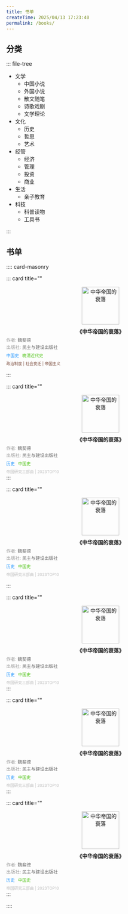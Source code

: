 ```yaml
---
title: 书单
createTime: 2025/04/13 17:23:40
permalink: /books/
---
```

## 分类

::: file-tree

- 文学
    - 中国小说
    - 外国小说
    - 散文随笔
    - 诗歌戏剧
    - 文学理论
- 文化
    - 历史
    - 哲思
    - 艺术
- 经管
    - 经济
    - 管理
    - 投资
    - 商业
- 生活
    - 亲子教育
- 科技
    - 科普读物
    - 工具书

:::

## 书单

:::: card-masonry

::: card title=""
<div style="text-align: center;">
  <a href="https://book.douban.com/subject/26954784/" 
     target="_blank" 
     rel="noopener noreferrer">
    <img src="https://assets.hnr1.xyz/images/s29398116.jpg" 
         alt="中华帝国的衰落" 
         style="height: 100px; width: auto; max-width: 100%; object-fit: contain;">
  </a>
  <div style="font-weight: bold; margin-top: 8px;">
    《中华帝国的衰落》
  </div>
  <div style="color: #666; font-size: 0.85em; text-align: left; margin-top: 4px;">
    <span style="color: #999;">作者:</span> 魏斐德
  </div>
  <div style="color: #666; font-size: 0.85em; text-align: left; margin-top: 2px;">
    <span style="color: #999;">出版社:</span> 民主与建设出版社
  </div>
  <div style=" font-size: 0.8em; margin: 6px 0; text-align: left;">
    <span style="color: #1890ff; padding-right: 6px;">中国史</span>
    <span style="color: #52c41a;">晚清近代史</span>
  </div>
  <div style="font-size: 0.75em; color: #7a4b3b; margin-top: 4px; text-align: left;">
    政治制度 | 社会变迁 | 帝国主义
  </div>
</div>

:::

::: card title=""
<div style="text-align: center;">
  <a href="https://book.douban.com/subject/26954784/" 
     target="_blank" 
     rel="noopener noreferrer">
    <img src="https://assets.hnr1.xyz/images/s29398116.jpg" 
         alt="中华帝国的衰落" 
         style="height: 100px; width: auto; max-width: 100%; object-fit: contain;">
  </a>
  <div style="font-weight: bold; margin-top: 8px;">
    《中华帝国的衰落》
  </div>
  <div style="color: #666; font-size: 0.85em; text-align: left; margin-top: 4px;">
    <span style="color: #999;">作者:</span> 魏斐德
  </div>
  <div style="color: #666; font-size: 0.85em; text-align: left; margin-top: 2px;">
    <span style="color: #999;">出版社:</span> 民主与建设出版社
  </div>
  <div style=" font-size: 0.8em; margin: 6px 0; text-align: left;">
    <span style="color: #1890ff; padding-right: 6px;">历史</span>
    <span style="color: #52c41a;">中国史</span>
  </div>
  <div style="font-size: 0.75em; color: #bfbfbf; margin-top: 4px; text-align: left;">
    帝国研究三部曲 | 2023TOP10
  </div>
</div>
:::

::: card title=""
<div style="text-align: center;">
  <a href="https://book.douban.com/subject/26954784/" 
     target="_blank" 
     rel="noopener noreferrer">
    <img src="https://assets.hnr1.xyz/images/s29398116.jpg" 
         alt="中华帝国的衰落" 
         style="height: 100px; width: auto; max-width: 100%; object-fit: contain;">
  </a>
  <div style="font-weight: bold; margin-top: 8px;">
    《中华帝国的衰落》
  </div>
  <div style="color: #666; font-size: 0.85em; text-align: left; margin-top: 4px;">
    <span style="color: #999;">作者:</span> 魏斐德
  </div>
  <div style="color: #666; font-size: 0.85em; text-align: left; margin-top: 2px;">
    <span style="color: #999;">出版社:</span> 民主与建设出版社
  </div>
  <div style=" font-size: 0.8em; margin: 6px 0; text-align: left;">
    <span style="color: #1890ff; padding-right: 6px;">历史</span>
    <span style="color: #52c41a;">中国史</span>
  </div>
  <div style="font-size: 0.75em; color: #bfbfbf; margin-top: 4px; text-align: left;">
    帝国研究三部曲 | 2023TOP10
  </div>
</div>


:::

::: card title=""
<div style="text-align: center;">
  <a href="https://book.douban.com/subject/26954784/" 
     target="_blank" 
     rel="noopener noreferrer">
    <img src="https://assets.hnr1.xyz/images/s29398116.jpg" 
         alt="中华帝国的衰落" 
         style="height: 100px; width: auto; max-width: 100%; object-fit: contain;">
  </a>
  <div style="font-weight: bold; margin-top: 8px;">
    《中华帝国的衰落》
  </div>
  <div style="color: #666; font-size: 0.85em; text-align: left; margin-top: 4px;">
    <span style="color: #999;">作者:</span> 魏斐德
  </div>
  <div style="color: #666; font-size: 0.85em; text-align: left; margin-top: 2px;">
    <span style="color: #999;">出版社:</span> 民主与建设出版社
  </div>
  <div style=" font-size: 0.8em; margin: 6px 0; text-align: left;">
    <span style="color: #1890ff; padding-right: 6px;">历史</span>
    <span style="color: #52c41a;">中国史</span>
  </div>
  <div style="font-size: 0.75em; color: #bfbfbf; margin-top: 4px; text-align: left;">
    帝国研究三部曲 | 2023TOP10
  </div>
</div>
:::

::: card title=""
<div style="text-align: center;">
  <a href="https://book.douban.com/subject/26954784/" 
     target="_blank" 
     rel="noopener noreferrer">
    <img src="https://assets.hnr1.xyz/images/s29398116.jpg" 
         alt="中华帝国的衰落" 
         style="height: 100px; width: auto; max-width: 100%; object-fit: contain;">
  </a>
  <div style="font-weight: bold; margin-top: 8px;">
    《中华帝国的衰落》
  </div>
  <div style="color: #666; font-size: 0.85em; text-align: left; margin-top: 4px;">
    <span style="color: #999;">作者:</span> 魏斐德
  </div>
  <div style="color: #666; font-size: 0.85em; text-align: left; margin-top: 2px;">
    <span style="color: #999;">出版社:</span> 民主与建设出版社
  </div>
  <div style=" font-size: 0.8em; margin: 6px 0; text-align: left;">
    <span style="color: #1890ff; padding-right: 6px;">历史</span>
    <span style="color: #52c41a;">中国史</span>
  </div>
  <div style="font-size: 0.75em; color: #bfbfbf; margin-top: 4px; text-align: left;">
    帝国研究三部曲 | 2023TOP10
  </div>
</div>
:::

::: card title=""
<div style="text-align: center;">
  <a href="https://book.douban.com/subject/26954784/" 
     target="_blank" 
     rel="noopener noreferrer">
    <img src="https://assets.hnr1.xyz/images/s29398116.jpg" 
         alt="中华帝国的衰落" 
         style="height: 100px; width: auto; max-width: 100%; object-fit: contain;">
  </a>
  <div style="font-weight: bold; margin-top: 8px;">
    《中华帝国的衰落》
  </div>
  <div style="color: #666; font-size: 0.85em; text-align: left; margin-top: 4px;">
    <span style="color: #999;">作者:</span> 魏斐德
  </div>
  <div style="color: #666; font-size: 0.85em; text-align: left; margin-top: 2px;">
    <span style="color: #999;">出版社:</span> 民主与建设出版社
  </div>
  <div style=" font-size: 0.8em; margin: 6px 0; text-align: left;">
    <span style="color: #1890ff; padding-right: 6px;">历史</span>
    <span style="color: #52c41a;">中国史</span>
  </div>
  <div style="font-size: 0.75em; color: #bfbfbf; margin-top: 4px; text-align: left;">
    帝国研究三部曲 | 2023TOP10
  </div>
</div>
:::

::::